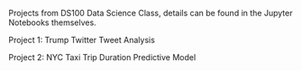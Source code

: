 Projects from DS100 Data Science Class, details can be found in the Jupyter Notebooks themselves.

Project 1: Trump Twitter Tweet Analysis

Project 2: NYC Taxi Trip Duration Predictive Model
